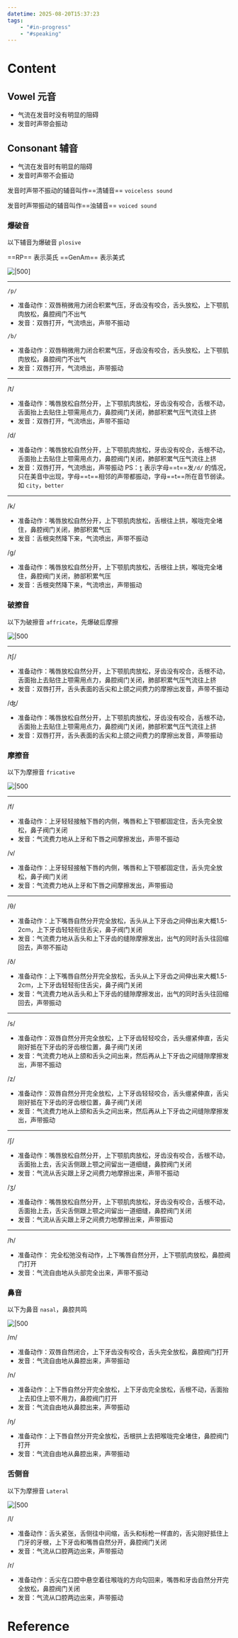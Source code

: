 ```yaml
---
datetime: 2025-08-20T15:37:23
tags:
    - "#in-progress"
    - "#speaking"
---
```


# Content

## Vowel 元音

- 气流在发音时没有明显的阻碍
- 发音时声带会振动

## Consonant 辅音

- 气流在发音时有明显的阻碍
- 发音时声带不会振动

发音时声带不振动的辅音叫作==清辅音== `voiceless sound`

发音时声带振动的辅音叫作==浊辅音== `voiced sound`

### 爆破音

以下辅音为爆破音 `plosive`

==RP== 表示英氏
==GenAm== 表示美式

![|500](https://d2dgt7odtnxylw.cloudfront.net/uploads/2025/08/21184A6E.png)]

---

`/p/`

- 准备动作：双唇稍微用力闭合积累气压，牙齿没有咬合，舌头放松，上下颚肌肉放松，鼻腔阀门不出气
- 发音：双唇打开，气流喷出，声带不振动

`/b/`

- 准备动作：双唇稍微用力闭合积累气压，牙齿没有咬合，舌头放松，上下颚肌肉放松，鼻腔阀门不出气
- 发音：双唇打开，气流喷出，声带振动

---

/t/

- 准备动作：嘴唇放松自然分开，上下颚肌肉放松，牙齿没有咬合，舌根不动，舌面抬上去贴住上颚需用点力，鼻腔阀门关闭，肺部积累气压气流往上挤
- 发音：双唇打开，气流喷出，声带不振动

/d/

- 准备动作：嘴唇放松自然分开，上下颚肌肉放松，牙齿没有咬合，舌根不动，舌面抬上去贴住上颚需用点力，鼻腔阀门关闭，肺部积累气压气流往上挤
- 发音：双唇打开，气流喷出，声带振动
  PS：`t̼` 表示字母==t==发`/d/` 的情况，只在美音中出现，字母==t==相邻的声带都振动，字母==t==所在音节弱读。如 `city`，`better`

---

/k/

- 准备动作：嘴唇放松自然分开，上下颚肌肉放松，舌根往上拱，喉咙完全堵住，鼻腔阀门关闭，肺部积累气压
- 发音：舌根突然降下来，气流喷出，声带不振动

/g/

- 准备动作：嘴唇放松自然分开，上下颚肌肉放松，舌根往上拱，喉咙完全堵住，鼻腔阀门关闭，肺部积累气压
- 发音：舌根突然降下来，气流喷出，声带振动

### 破擦音

以下为破擦音 `affricate`，先爆破后摩擦

![|500](https://d2dgt7odtnxylw.cloudfront.net/uploads/2025/08/36C19B9E.png)

---

/t∫/

- 准备动作：嘴唇放松自然分开，上下颚肌肉放松，牙齿没有咬合，舌根不动，舌面抬上去贴住上颚需用点力，鼻腔阀门关闭，肺部积累气压气流往上挤
- 发音：双唇打开，舌头表面的舌尖和上颌之间费力的摩擦出发音，声带不振动

/ʤ/

- 准备动作：嘴唇放松自然分开，上下颚肌肉放松，牙齿没有咬合，舌根不动，舌面抬上去贴住上颚需用点力，鼻腔阀门关闭，肺部积累气压气流往上挤
- 发音：双唇打开，舌头表面的舌尖和上颌之间费力的摩擦出发音，声带振动

### 摩擦音

以下为摩擦音 `fricative`

![|500](https://d2dgt7odtnxylw.cloudfront.net/uploads/2025/08/D972B52A.png)

---

/f/

- 准备动作：上牙轻轻接触下唇的内侧，嘴唇和上下颚都固定住，舌头完全放松，鼻子阀门关闭
- 发音：气流费力地从上牙和下唇之间摩擦发出，声带不振动

/v/

- 准备动作：上牙轻轻接触下唇的内侧，嘴唇和上下颚都固定住，舌头完全放松，鼻子阀门关闭
- 发音：气流费力地从上牙和下唇之间摩擦发出，声带振动

---

/θ/

- 准备动作：上下嘴唇自然分开完全放松，舌头从上下牙齿之间伸出来大概1.5-2cm，上下牙齿轻轻衔住舌尖，鼻子阀门关闭
- 发音：气流费力地从舌头和上下牙齿的缝隙摩擦发出，出气的同时舌头往回缩回去，声带不振动

/ð/

- 准备动作：上下嘴唇自然分开完全放松，舌头从上下牙齿之间伸出来大概1.5-2cm，上下牙齿轻轻衔住舌尖，鼻子阀门关闭
- 发音：气流费力地从舌头和上下牙齿的缝隙摩擦发出，出气的同时舌头往回缩回去，声带振动

---

/s/

- 准备动作：双唇自然分开完全放松，上下牙齿轻轻咬合，舌头绷紧伸直，舌尖刚好抵在下牙齿的牙齿根位置，鼻子阀门关闭
- 发音：气流费力地从上颌和舌头之间出来，然后再从上下牙齿之间缝隙摩擦发出，声带不振动

/z/

- 准备动作：双唇自然分开完全放松，上下牙齿轻轻咬合，舌头绷紧伸直，舌尖刚好抵在下牙齿的牙齿根位置，鼻子阀门关闭
- 发音：气流费力地从上颌和舌头之间出来，然后再从上下牙齿之间缝隙摩擦发出，声带振动

---

/∫/

- 准备动作：嘴唇放松自然分开，上下颚肌肉放松，牙齿没有咬合，舌根不动，舌面抬上去，舌尖舌侧跟上颚之间留出一道细缝，鼻腔阀门关闭
- 发音：气流从舌尖跟上牙之间费力地摩擦出来，声带不振动

/ʒ/

- 准备动作：嘴唇放松自然分开，上下颚肌肉放松，牙齿没有咬合，舌根不动，舌面抬上去，舌尖舌侧跟上颚之间留出一道细缝，鼻腔阀门关闭
- 发音：气流从舌尖跟上牙之间费力地摩擦出来，声带振动

---

/h/

- 准备动作： 完全松弛没有动作，上下嘴唇自然分开，上下颚肌肉放松，鼻腔阀门打开
- 发音：气流自由地从头部完全出来，声带不振动

### 鼻音

以下为鼻音 `nasal`，鼻腔共鸣

![|500](https://d2dgt7odtnxylw.cloudfront.net/uploads/2025/08/BE753562.png)

/m/

- 准备动作：双唇自然闭合，上下牙齿没有咬合，舌头完全放松，鼻腔阀门打开
- 发音：气流自由地从鼻腔出来，声带振动

/n/

- 准备动作：上下唇自然分开完全放松，上下牙齿完全放松，舌根不动，舌面抬上去扣住上颚不用力，鼻腔阀门打开
- 发音：气流自由地从鼻腔出来，声带振动

/ŋ/

- 准备动作：上下唇自然分开完全放松，舌根拱上去把喉咙完全堵住，鼻腔阀门打开
- 发音：气流自由地从鼻腔出来，声带振动

### 舌侧音

以下为摩擦音 `Lateral`

![|500](https://d2dgt7odtnxylw.cloudfront.net/uploads/2025/08/8392EB99.png)

/l/

- 准备动作：舌头紧张，舌侧往中间缩，舌头和标枪一样直的，舌尖刚好抵住上门牙的牙根，上下牙齿和嘴唇自然分开，鼻腔阀门关闭
- 发音：气流从口腔两边出来，声带振动

/r/

- 准备动作：舌尖在口腔中悬空着往喉咙的方向勾回来，嘴唇和牙齿自然分开完全放松，鼻腔阀门关闭
- 发音：气流从口腔两边出来，声带振动

# Reference
